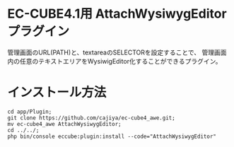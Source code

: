 # EC-CUBE4.1用 AttachWysiwygEditorプラグイン

管理画面のURL(PATH)と、textareaのSELECTORを設定することで、
管理画面内の任意のテキストエリアをWysiwigEditor化することができるプラグイン。


# インストール方法

```
cd app/Plugin;
git clone https://github.com/cajiya/ec-cube4_awe.git;
mv ec-cube4_awe AttachWysiwygEditor;
cd ../../;
php bin/console eccube:plugin:install --code="AttachWysiwygEditor"
```

